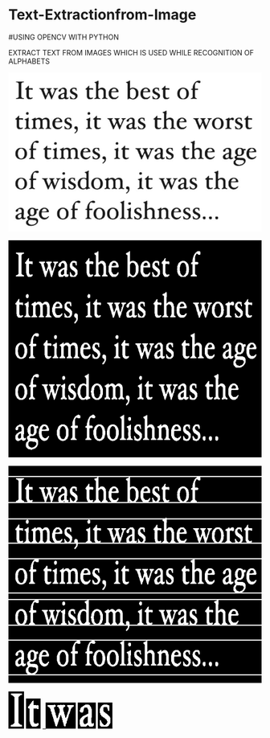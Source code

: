 # Text-Extractionfrom-Image

#USING OPENCV WITH PYTHON

EXTRACT TEXT FROM IMAGES WHICH IS USED WHILE RECOGNITION OF ALPHABETS

![](https://github.com/rjnp2/Text-Extractionfrom-Image/blob/master/pics/1%20orig.png)


![](https://github.com/rjnp2/Text-Extractionfrom-Image/blob/master/pics/2%20thresh.png)

![](https://github.com/rjnp2/Text-Extractionfrom-Image/blob/master/pics/3%20draw_line.png)

![](https://github.com/rjnp2/Text-Extractionfrom-Image/blob/master/pics/word%200.png)
![](https://github.com/rjnp2/Text-Extractionfrom-Image/blob/master/pics/word%201.png) 
_![](https://github.com/rjnp2/Text-Extractionfrom-Image/blob/master/pics/word%202.png)
![](https://github.com/rjnp2/Text-Extractionfrom-Image/blob/master/pics/word%203.png)
![](https://github.com/rjnp2/Text-Extractionfrom-Image/blob/master/pics/word%204.png)

